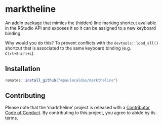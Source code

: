 
<!-- README.md is generated from README.Rmd. Please edit that file -->

# marktheline

<!-- badges: start -->

<!-- badges: end -->

An addin package that mimics the (hidden) line marking shortcut
available in the RStudio API and exposes it so it can be assigned to a
new keyboard binding.

Why would you do this? To prevent conflicts with the
`devtools::load_all()` shortcut that is associated to the same keyboard
binding (e.g. `Ctrl+Shift+L`).

## Installation

``` r
remotes::install_github("mpaulacaldas/marktheline")
```

## Contributing

Please note that the ‘marktheline’ project is released with a
[Contributor Code of Conduct](CODE_OF_CONDUCT.md). By contributing to
this project, you agree to abide by its terms.
